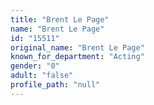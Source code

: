 ```yaml
---
title: "Brent Le Page"
name: "Brent Le Page"
id: "15511"
original_name: "Brent Le Page"
known_for_department: "Acting"
gender: "0"
adult: "false"
profile_path: "null"
---
```

